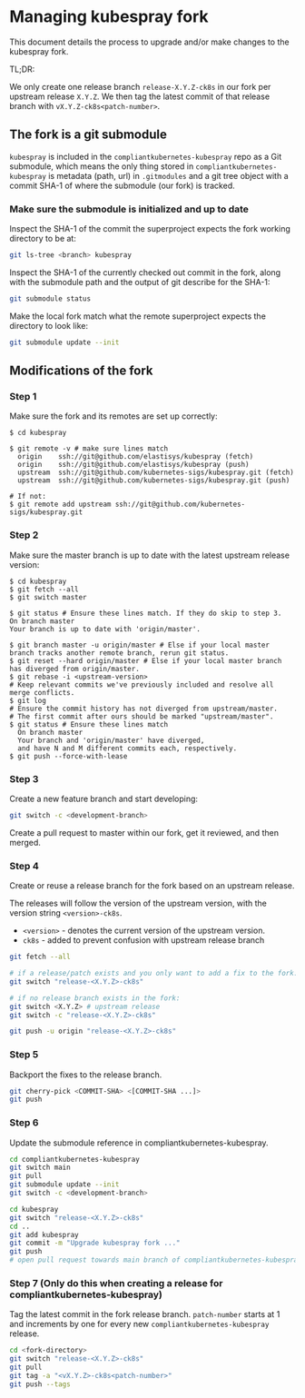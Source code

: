 # Managing kubespray fork

This document details the process to upgrade and/or make changes to the kubespray fork.

TL;DR:

We only create one release branch `release-X.Y.Z-ck8s` in our fork per upstream release `X.Y.Z`.
We then tag the latest commit of that release branch with `vX.Y.Z-ck8s<patch-number>`.

## The fork is a git submodule

`kubespray` is included in the `compliantkubernetes-kubespray` repo as a Git submodule, which means the only thing stored in `compliantkubernetes-kubespray` is metadata (path, url) in `.gitmodules` and a git tree object with a commit SHA-1 of where the submodule (our fork) is tracked.

### Make sure the submodule is initialized and up to date

Inspect the SHA-1 of the commit the superproject expects the fork working directory to be at:

```sh
git ls-tree <branch> kubespray
```

Inspect the SHA-1 of the currently checked out commit in the fork, along
with the submodule path and the output of git describe for the SHA-1:

```sh
git submodule status
```

Make the local fork match what the remote superproject expects the directory to look like:

```sh
git submodule update --init
```

## Modifications of the fork

### Step 1

Make sure the fork and its remotes are set up correctly:

```console
$ cd kubespray

$ git remote -v # make sure lines match
  origin    ssh://git@github.com/elastisys/kubespray (fetch)
  origin    ssh://git@github.com/elastisys/kubespray (push)
  upstream  ssh://git@github.com/kubernetes-sigs/kubespray.git (fetch)
  upstream  ssh://git@github.com/kubernetes-sigs/kubespray.git (push)

# If not:
$ git remote add upstream ssh://git@github.com/kubernetes-sigs/kubespray.git
```

### Step 2

Make sure the master branch is up to date with the latest upstream release version:

```console
$ cd kubespray
$ git fetch --all
$ git switch master

$ git status # Ensure these lines match. If they do skip to step 3.
On branch master
Your branch is up to date with 'origin/master'.

$ git branch master -u origin/master # Else if your local master branch tracks another remote branch, rerun git status.
$ git reset --hard origin/master # Else if your local master branch has diverged from origin/master.
$ git rebase -i <upstream-version>
# Keep relevant commits we've previously included and resolve all merge conflicts.
$ git log
# Ensure the commit history has not diverged from upstream/master.
# The first commit after ours should be marked "upstream/master".
$ git status # Ensure these lines match
  On branch master
  Your branch and 'origin/master' have diverged,
  and have N and M different commits each, respectively.
$ git push --force-with-lease
```

### Step 3

Create a new feature branch and start developing:

```sh
git switch -c <development-branch>
```

Create a pull request to master within our fork, get it reviewed, and then merged.

### Step 4

Create or reuse a release branch for the fork based on an upstream release.

The releases will follow the version of the upstream version, with the version string `<version>-ck8s`.

- `<version>` - denotes the current version of the upstream version.
- `ck8s` - added to prevent confusion with upstream release branch

```sh
git fetch --all

# if a release/patch exists and you only want to add a fix to the fork:
git switch "release-<X.Y.Z>-ck8s"

# if no release branch exists in the fork:
git switch <X.Y.Z> # upstream release
git switch -c "release-<X.Y.Z>-ck8s"

git push -u origin "release-<X.Y.Z>-ck8s"
```

### Step 5

Backport the fixes to the release branch.

```sh
git cherry-pick <COMMIT-SHA> <[COMMIT-SHA ...]>
git push
```

### Step 6

Update the submodule reference in compliantkubernetes-kubespray.

```sh
cd compliantkubernetes-kubespray
git switch main
git pull
git submodule update --init
git switch -c <development-branch>

cd kubespray
git switch "release-<X.Y.Z>-ck8s"
cd ..
git add kubespray
git commit -m "Upgrade kubespray fork ..."
git push
# open pull request towards main branch of compliantkubernetes-kubespray
```

### Step 7 (Only do this when creating a release for compliantkubernetes-kubespray)

Tag the latest commit in the fork release branch. `patch-number` starts at 1 and increments by one for every new `compliantkubernetes-kubespray` release.

```sh
cd <fork-directory>
git switch "release-<X.Y.Z>-ck8s"
git pull
git tag -a "<vX.Y.Z>-ck8s<patch-number>"
git push --tags
```
